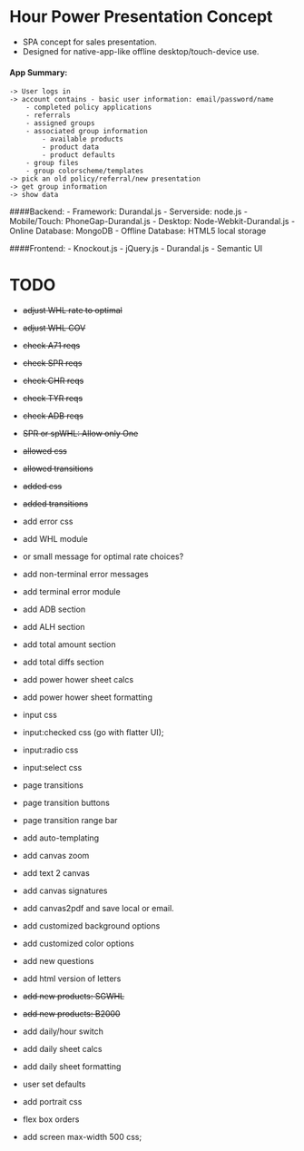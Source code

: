 Hour Power Presentation Concept
================================
- SPA concept for sales presentation. 
- Designed for native-app-like offline desktop/touch-device use.

#### App Summary:
	-> User logs in 
	-> account contains - basic user information: email/password/name
		- completed policy applications
		- referrals
		- assigned groups
		- associated group information
			- available products
			- product data
			- product defaults
		- group files
		- group colorscheme/templates
	-> pick an old policy/referral/new presentation
	-> get group information
	-> show data

####Backend:
	- Framework: Durandal.js
	- Serverside: node.js
	- Mobile/Touch: PhoneGap-Durandal.js
	- Desktop: Node-Webkit-Durandal.js
	- Online Database: MongoDB
	- Offline Database: HTML5 local storage

####Frontend:
	- Knockout.js
	- jQuery.js
	- Durandal.js
	- Semantic UI


TODO
====
- ~~adjust WHL rate to optimal~~
- ~~adjust WHL COV~~
- ~~check A71 reqs~~
- ~~check SPR reqs~~
- ~~check CHR reqs~~
- ~~check TYR reqs~~
- ~~check ADB reqs~~
- ~~SPR or spWHL: Allow only One~~
- ~~allowed css~~
- ~~allowed transitions~~
- ~~added css~~
- ~~added transitions~~
- add error css
- add WHL module 
- or small message for optimal rate choices?
- add non-terminal error messages
- add terminal error module
- add ADB section
- add ALH section
- add total amount section
- add total diffs section
- add power hower sheet calcs
- add power hower sheet formatting
- input css
- input:checked css (go with flatter UI);
- input:radio css
- input:select css
- page transitions
- page transition buttons
- page transition range bar
- add auto-templating
- add canvas zoom
- add text 2 canvas
- add canvas signatures
- add canvas2pdf and save local or email. 
- add customized background options
- add customized color options
- add new questions
- add html version of letters

- ~~add new products: SGWHL~~
- ~~add new products: B2000~~
- add daily/hour switch 
- add daily sheet calcs
- add daily sheet formatting
- user set defaults

- add portrait css
- flex box orders
- add screen max-width 500 css;




